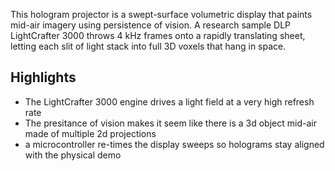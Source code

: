 This hologram projector is a swept-surface volumetric display that paints mid-air imagery using persistence of vision. A research sample DLP LightCrafter 3000 throws 4 kHz frames onto a rapidly translating sheet, letting each slit of light stack into full 3D voxels that hang in space.

## Highlights

- The LightCrafter 3000 engine drives a light field at a very high refresh rate
- The presitance of vision makes it seem like there is a 3d object mid-air made of multiple 2d projections
- a microcontroller re-times the display sweeps so holograms stay aligned with the physical demo